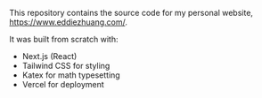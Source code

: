 This repository contains the source code for my personal website, https://www.eddiezhuang.com/.  

It was built from scratch with:
- Next.js (React)
- Tailwind CSS for styling
- Katex for math typesetting
- Vercel for deployment
